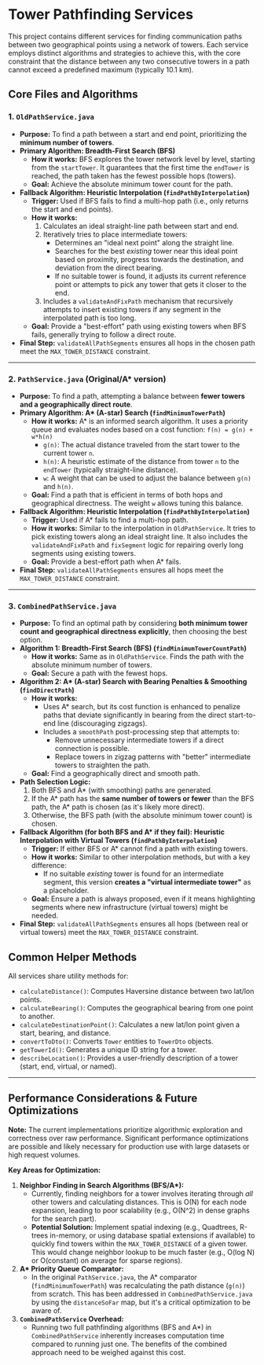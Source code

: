 # Tower Pathfinding Services

This project contains different services for finding communication paths between two geographical points using a network of towers. Each service employs distinct algorithms and strategies to achieve this, with the core constraint that the distance between any two consecutive towers in a path cannot exceed a predefined maximum (typically 10.1 km).

## Core Files and Algorithms

### 1. `OldPathService.java`

*   **Purpose:** To find a path between a start and end point, prioritizing the **minimum number of towers**.
*   **Primary Algorithm: Breadth-First Search (BFS)**
    *   **How it works:** BFS explores the tower network level by level, starting from the `startTower`. It guarantees that the first time the `endTower` is reached, the path taken has the fewest possible hops (towers).
    *   **Goal:** Achieve the absolute minimum tower count for the path.
*   **Fallback Algorithm: Heuristic Interpolation (`findPathByInterpolation`)**
    *   **Trigger:** Used if BFS fails to find a multi-hop path (i.e., only returns the start and end points).
    *   **How it works:**
        1.  Calculates an ideal straight-line path between start and end.
        2.  Iteratively tries to place intermediate towers:
            *   Determines an "ideal next point" along the straight line.
            *   Searches for the best *existing* tower near this ideal point based on proximity, progress towards the destination, and deviation from the direct bearing.
            *   If no suitable tower is found, it adjusts its current reference point or attempts to pick any tower that gets it closer to the end.
        3.  Includes a `validateAndFixPath` mechanism that recursively attempts to insert existing towers if any segment in the interpolated path is too long.
    *   **Goal:** Provide a "best-effort" path using existing towers when BFS fails, generally trying to follow a direct route.
*   **Final Step:** `validateAllPathSegments` ensures all hops in the chosen path meet the `MAX_TOWER_DISTANCE` constraint.

---

### 2. `PathService.java` (Original/A* version)

*   **Purpose:** To find a path, attempting a balance between **fewer towers and a geographically direct route**.
*   **Primary Algorithm: A\* (A-star) Search (`findMinimumTowerPath`)**
    *   **How it works:** A\* is an informed search algorithm. It uses a priority queue and evaluates nodes based on a cost function: `f(n) = g(n) + w*h(n)`
        *   `g(n)`: The actual distance traveled from the start tower to the current tower `n`.
        *   `h(n)`: A heuristic estimate of the distance from tower `n` to the `endTower` (typically straight-line distance).
        *   `w`: A weight that can be used to adjust the balance between `g(n)` and `h(n)`.
    *   **Goal:** Find a path that is efficient in terms of both hops and geographical directness. The weight `w` allows tuning this balance.
*   **Fallback Algorithm: Heuristic Interpolation (`findPathByInterpolation`)**
    *   **Trigger:** Used if A\* fails to find a multi-hop path.
    *   **How it works:** Similar to the interpolation in `OldPathService`. It tries to pick existing towers along an ideal straight line. It also includes the `validateAndFixPath` and `fixSegment` logic for repairing overly long segments using existing towers.
    *   **Goal:** Provide a best-effort path when A\* fails.
*   **Final Step:** `validateAllPathSegments` ensures all hops meet the `MAX_TOWER_DISTANCE` constraint.

---

### 3. `CombinedPathService.java`

*   **Purpose:** To find an optimal path by considering **both minimum tower count and geographical directness explicitly**, then choosing the best option.
*   **Algorithm 1: Breadth-First Search (BFS) (`findMinimumTowerCountPath`)**
    *   **How it works:** Same as in `OldPathService`. Finds the path with the absolute minimum number of towers.
    *   **Goal:** Secure a path with the fewest hops.
*   **Algorithm 2: A\* (A-star) Search with Bearing Penalties & Smoothing (`findDirectPath`)**
    *   **How it works:**
        *   Uses A\* search, but its cost function is enhanced to penalize paths that deviate significantly in bearing from the direct start-to-end line (discouraging zigzags).
        *   Includes a `smoothPath` post-processing step that attempts to:
            *   Remove unnecessary intermediate towers if a direct connection is possible.
            *   Replace towers in zigzag patterns with "better" intermediate towers to straighten the path.
    *   **Goal:** Find a geographically direct and smooth path.
*   **Path Selection Logic:**
    1.  Both BFS and A\* (with smoothing) paths are generated.
    2.  If the A\* path has the **same number of towers or fewer** than the BFS path, the A\* path is chosen (as it's likely more direct).
    3.  Otherwise, the BFS path (with the absolute minimum tower count) is chosen.
*   **Fallback Algorithm (for both BFS and A\* if they fail): Heuristic Interpolation with Virtual Towers (`findPathByInterpolation`)**
    *   **Trigger:** If either BFS or A\* cannot find a path with existing towers.
    *   **How it works:** Similar to other interpolation methods, but with a key difference:
        *   If no suitable *existing* tower is found for an intermediate segment, this version **creates a "virtual intermediate tower"** as a placeholder.
    *   **Goal:** Ensure a path is always proposed, even if it means highlighting segments where new infrastructure (virtual towers) might be needed.
*   **Final Step:** `validateAllPathSegments` ensures all hops (between real or virtual towers) meet the `MAX_TOWER_DISTANCE` constraint.

## Common Helper Methods

All services share utility methods for:

*   `calculateDistance()`: Computes Haversine distance between two lat/lon points.
*   `calculateBearing()`: Computes the geographical bearing from one point to another.
*   `calculateDestinationPoint()`: Calculates a new lat/lon point given a start, bearing, and distance.
*   `convertToDto()`: Converts `Tower` entities to `TowerDto` objects.
*   `getTowerId()`: Generates a unique ID string for a tower.
*   `describeLocation()`: Provides a user-friendly description of a tower (start, end, virtual, or named).

---

## Performance Considerations & Future Optimizations

**Note:** The current implementations prioritize algorithmic exploration and correctness over raw performance. Significant performance optimizations are possible and likely necessary for production use with large datasets or high request volumes.

**Key Areas for Optimization:**

1.  **Neighbor Finding in Search Algorithms (BFS/A\*):**
    *   Currently, finding neighbors for a tower involves iterating through *all* other towers and calculating distances. This is O(N) for each node expansion, leading to poor scalability (e.g., O(N^2) in dense graphs for the search part).
    *   **Potential Solution:** Implement spatial indexing (e.g., Quadtrees, R-trees in-memory, or using database spatial extensions if available) to quickly find towers within the `MAX_TOWER_DISTANCE` of a given tower. This would change neighbor lookup to be much faster (e.g., O(log N) or O(constant) on average for sparse regions).
2.  **A\* Priority Queue Comparator:**
    *   In the original `PathService.java`, the A\* comparator (`findMinimumTowerPath`) was recalculating the path distance (`g(n)`) from scratch. This has been addressed in `CombinedPathService.java` by using the `distanceSoFar` map, but it's a critical optimization to be aware of.
3.  **`CombinedPathService` Overhead:**
    *   Running two full pathfinding algorithms (BFS and A\*) in `CombinedPathService` inherently increases computation time compared to running just one. The benefits of the combined approach need to be weighed against this cost.

